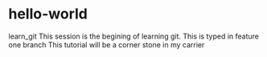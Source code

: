 # hello-world
learn_git
This session is the begining of learning git.
This is typed in feature one branch
This tutorial will be a corner stone in my carrier


